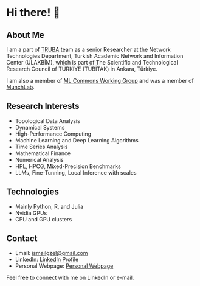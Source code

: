 # Hi there! 👋

## About Me
I am a part of [TRUBA](https://www.truba.gov.tr/) team as a senior Researcher at the Network Technologies Department, Turkish Academic Network and Information Center (ULAKBİM), which is part of The Scientific and Technological Research Council of TÜRKİYE (TÜBİTAK) in Ankara, Türkiye.

I am also a member of [ML Commons Working Group](https://mlcommons.org/) and was a member of [MunchLab](https://github.com/MunchLab).

## Research Interests
- Topological Data Analysis
- Dynamical Systems
- High-Performance Computing
- Machine Learning and Deep Learning Algorithms
- Time Series Analysis
- Mathematical Finance
- Numerical Analysis
- HPL, HPCG, Mixed-Precision Benchmarks
- LLMs, Fine-Tunning, Local Inference with scales

## Technologies
- Mainly Python, R, and Julia
- Nvidia GPUs
- CPU and GPU clusters

## Contact
- Email: [ismailgzel@gmail.com](mailto:ismailgzel@gmail.com)
- LinkedIn: [LinkedIn Profile](https://www.linkedin.com/in/ismail-g%C3%BCzel-phd-7b9935a2/)
- Personal Webpage: [Personal Webpage](https://ismailguzel.github.io/)

Feel free to connect with me on LinkedIn or e-mail.
